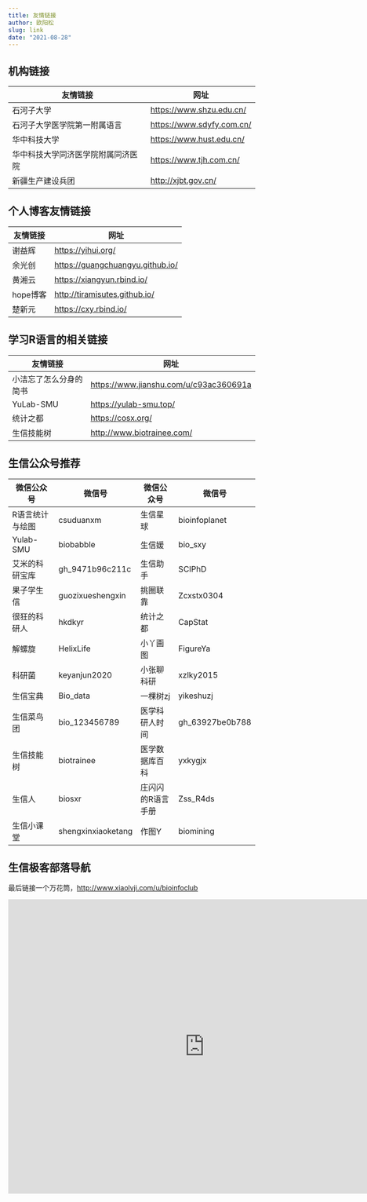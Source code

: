 ```yaml
---
title: 友情链接
author: 欧阳松
slug: link
date: "2021-08-28"
---
```



## 机构链接


| 友情链接                           | 网址                        |
|------------------------------------|-----------------------------|
| 石河子大学                         | <https://www.shzu.edu.cn/>  |
| 石河子大学医学院第一附属语言       | <https://www.sdyfy.com.cn/> |
| 华中科技大学                       | <https://www.hust.edu.cn/>  |
| 华中科技大学同济医学院附属同济医院 | <https://www.tjh.com.cn/>   |
| 新疆生产建设兵团                   | <http://xjbt.gov.cn/>       |



## 个人博客友情链接

| 友情链接 | 网址                               |
|----------|------------------------------------|
| 谢益辉   | <https://yihui.org/>               |
| 余光创   | <https://guangchuangyu.github.io/> |
| 黄湘云   | <https://xiangyun.rbind.io/>       |
| hope博客 | <http://tiramisutes.github.io/>    |
| 楚新元   | <https://cxy.rbind.io/>            |

## 学习R语言的相关链接

| 友情链接                   | 网址                                     |
|----------------------------|------------------------------------------|
| 小洁忘了怎么分身的简书     | <https://www.jianshu.com/u/c93ac360691a> |
| YuLab-SMU                  | <https://yulab-smu.top/>                 |
| 统计之都                   | <https://cosx.org/>                      |
| 生信技能树                 | <http://www.biotrainee.com/>             |

## 生信公众号推荐

| 微信公众号      | 微信号             | 微信公众号        | 微信号          |
|-----------------|--------------------|-------------------|-----------------|
| R语言统计与绘图 | csuduanxm          | 生信星球          | bioinfoplanet   |
| Yulab-SMU       | biobabble          | 生信媛            | bio_sxy         |
| 艾米的科研宝库  | gh_9471b96c211c    | 生信助手          | SCIPhD          |
| 果子学生信      | guozixueshengxin   | 挑圈联靠          | Zcxstx0304      |
| 很狂的科研人    | hkdkyr             | 统计之都          | CapStat         |
| 解螺旋          | HelixLife          | 小丫画图          | FigureYa        |
| 科研菌          | keyanjun2020       | 小张聊科研        | xzlky2015       |
| 生信宝典        | Bio_data           | 一棵树zj          | yikeshuzj       |
| 生信菜鸟团      | bio_123456789      | 医学科研人时间    | gh_63927be0b788 |
| 生信技能树      | biotrainee         | 医学数据库百科    | yxkygjx         |
| 生信人          | biosxr             | 庄闪闪的R语言手册 | Zss_R4ds        |
| 生信小课堂      | shengxinxiaoketang | 作图Y             | biomining       |

## **生信极客部落导航**

最后链接一个万花筒，<http://www.xiaolvji.com/u/bioinfoclub>

<iframe src="http://www.xiaolvji.com/u/bioinfoclub" width="800" height="600" frameborder="0" style="border:0">

</iframe>
